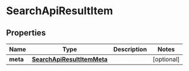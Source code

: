 
# SearchApiResultItem

## Properties
Name | Type | Description | Notes
------------ | ------------- | ------------- | -------------
**meta** | [**SearchApiResultItemMeta**](SearchApiResultItemMeta.md) |  |  [optional]



